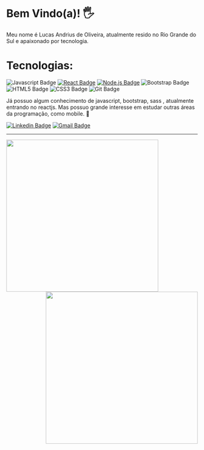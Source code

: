 # Bem Vindo(a)!  🖐

Meu nome é Lucas Andrius de Oliveira, atualmente resido no Rio Grande do Sul e apaixonado por tecnologia.


# Tecnologias:

![Javascript Badge](https://img.shields.io/badge/-Javascript-F29400?style=flat-square&logo=javascript&logoColor=white)
[![React Badge](https://img.shields.io/badge/-ReactJS-13B5EA?style=flat-square&logo=react&logoColor=white&link=https://reactjs.org)](https://reactjs.org)
[![Node.js Badge](https://img.shields.io/badge/-Node.js-339933?style=flat-square&logo=node.js&logoColor=white&link=https://nodejs.org/en/)](https://nodejs.org/en/)
![Bootstrap Badge](https://img.shields.io/badge/-Bootstrap-563D7C?style=flat-square&logo=bootstrap&logoColor=white)
![HTML5 Badge](https://img.shields.io/badge/-HTML5-E34F26?style=flat-square&logo=HTML5&logoColor=white)
![CSS3 Badge](https://img.shields.io/badge/-CSS3-1572B6?style=flat-square&logo=CSS3&logoColor=white)
![Git Badge](https://img.shields.io/badge/-GIT-F34F29?style=flat-square&logo=git&logoColor=white)

Já possuo algum conhecimento de javascript, bootstrap, sass , atualmente entrando no reactjs. Mas possuo grande interesse em estudar outras áreas da programação, como mobile. 🙂


[![Linkedin Badge](https://img.shields.io/badge/-Lucas%20Oliveira-39aae1?style=flat-square&logo=Linkedin&logoColor=white&link=https://www.linkedin.com/in/lucas-oliveira-aa319b1b2/)](https://www.linkedin.com/in/lucas-oliveira-aa319b1b2/) 
[![Gmail Badge](https://img.shields.io/badge/-devlucasandrius@gmail.com-39aae1?style=flat-square&logo=Gmail&logoColor=white&link=mailto:devlucasandrius@gmail.com)](mailto:devlucasandrius@gmail.com)

***

<img width="400px" align="left" src="https://github-readme-stats.vercel.app/api/top-langs/?username=LucasAndrius&hide=html&layout=compact&theme=default" />
<img width="400px" align="right" src="https://github-readme-stats.vercel.app/api?username=LucasAndrius&theme=default" />






<!---
LucasAndrius/LucasAndrius is a ✨ special ✨ repository because its `README.md` (this file) appears on your GitHub profile.
You can click the Preview link to take a look at your changes.
--->
